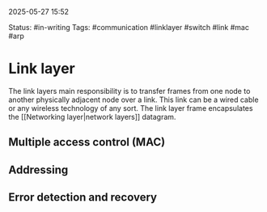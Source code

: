 2025-05-27 15:52

Status: #in-writing 
Tags: #communication #linklayer #switch #link #mac #arp 

# Link layer
The link layers main responsibility is to transfer frames from one node to another physically adjacent node over a link. This link can be a wired cable or any wireless technology of any sort. The link layer frame encapsulates the [[Networking layer|network layers]] datagram. 
## Multiple access control (MAC)
## Addressing

## Error detection and recovery




